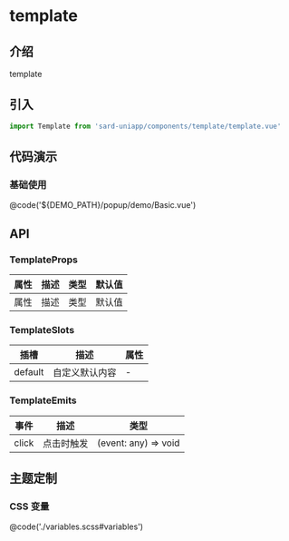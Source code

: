 # template

## 介绍

template

## 引入

```ts
import Template from 'sard-uniapp/components/template/template.vue'
```

## 代码演示

### 基础使用

@code('${DEMO_PATH}/popup/demo/Basic.vue')

## API

### TemplateProps

| 属性 | 描述 | 类型 | 默认值 |
| ---- | ---- | ---- | ------ |
| 属性 | 描述 | 类型 | 默认值 |

### TemplateSlots

| 插槽    | 描述           | 属性 |
| ------- | -------------- | ---- |
| default | 自定义默认内容 | -    |

### TemplateEmits

| 事件  | 描述       | 类型                 |
| ----- | ---------- | -------------------- |
| click | 点击时触发 | (event: any) => void |

## 主题定制

### CSS 变量

@code('./variables.scss#variables')
